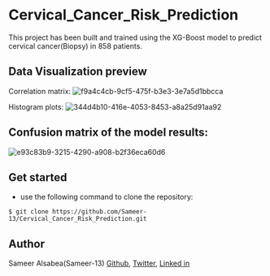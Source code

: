 # Cervical_Cancer_Risk_Prediction
This project has been built and trained using the XG-Boost model to predict cervical cancer(Biopsy) in 858 patients.

## Data Visualization preview


Correlation matrix:
![f9a4c4cb-9cf5-475f-b3e3-3e7a5d1bbcca](https://github.com/Sameer-13/Cervical_Cancer_Risk_Prediction/assets/106761486/0a43468b-911c-4f1c-a35f-593d88cb9ff2)


Histogram plots:
![344d4b10-416e-4053-8453-a8a25d91aa92](https://github.com/Sameer-13/Cervical_Cancer_Risk_Prediction/assets/106761486/e03d60fa-8fba-4f19-a5cd-bd8101e5cf05)




## Confusion matrix of the model results:
![e93c83b9-3215-4290-a908-b2f36eca60d6](https://github.com/Sameer-13/Cervical_Cancer_Risk_Prediction/assets/106761486/988e8356-e898-4157-9391-db5de97a5099)


## Get started
- use the following command to clone the repository:

```$ git clone https://github.com/Sameer-13/Cervical_Cancer_Risk_Prediction.git```


## Author
Sameer Alsabea(Sameer-13) [Github](https://github.com/Sameer-13), [Twitter](https://mobile.twitter.com/Sameer_Alsabei), [Linked in](https://www.linkedin.com/in/sameer-alsabea-610291239/)

